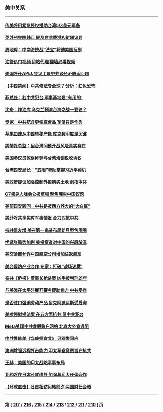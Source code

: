 ### 美中关系
---
#### [传美将用紧急授权援助台湾5亿美元军备](../../pages/nf1412576/n13989283.md?05070445) 
#### [英外相会晤韩正 提及台湾香港和新疆议题](../../pages/nf1412576/n13989122.md?05070445) 
#### [周晓辉：中南海统战“法宝”将遭美国反制](../../pages/nf1412576/n13989154.md?05070445) 
#### [油管热门视频 网站代理 翻墙必看视频](http://138.2.39.72:81/youtube.html?epic-marker?05070445)
#### [美国将在APEC会议上跟中共谈经济胁迫问题](../../pages/nf1412576/n13989136.md?05070445) 
#### [【中国禁闻】中共修法管全球？ 分析：红色恐怖](../../pages/nf1412576/n13988360.md?05070445) 
#### [菲总统：若中共犯台 军事基地是“有用的”](../../pages/nf1412576/n13988599.md?05070445) 
#### [沈舟：炸油库 乌克兰预演台海之战一要诀？](../../pages/nf1412576/n13988506.md?05070445) 
#### [专家：中共航母更像宣传品 军演只是作秀](../../pages/nf1412576/n13988562.md?05070445) 
#### [苹果加速从中国转移产能 库克称印度是关键](../../pages/nf1412576/n13988511.md?05070445) 
#### [美情报总监：因台湾问题开战风险真实存在](../../pages/nf1412576/n13988328.md?05070445) 
#### [美国参议员敦促拜登与台湾洽谈税收协议](../../pages/nf1412576/n13988412.md?05070445) 
#### [台湾国安局长：“五眼”帮助掌握习近平动机](../../pages/nf1412576/n13988253.md?05070445) 
#### [美政府提议加强控制外国购买土地 剑指中共](../../pages/nf1412576/n13988289.md?05070445) 
#### [G7领导人峰会公报草稿 聚焦哪些中国议题](../../pages/nf1412576/n13988218.md?05070445) 
#### [美前国安顾问：中共是被西方养大的“大白鲨”](../../pages/nf1412576/n13987961.md?05070445) 
#### [美菲将共享实时军事情报 合力对抗中共](../../pages/nf1412576/n13987898.md?05070445) 
#### [抗共盟友增 美在第一岛链布局新月型包围圈](../../pages/nf1412576/n13987651.md?05070445) 
#### [忧紧张局势加剧 美投资者对中国的兴趣降温](../../pages/nf1412576/n13987377.md?05070445) 
#### [美交通部允许中国航空公司增加往返航班](../../pages/nf1412576/n13987527.md?05070445) 
#### [美台国防产业合作 专家：打破“战场迷雾”](../../pages/nf1412576/n13987469.md?05070445) 
#### [亲共《侨报》董事长枪杀案 凶手被判刑21年](../../pages/nf1412576/n13987506.md?05070445) 
#### [与美澳在太平洋展开警务援助角力 中共受挫](../../pages/nf1412576/n13987499.md?05070445) 
#### [是否进口强迫劳动产品 耐克阿迪达斯受质询](../../pages/nf1412576/n13987446.md?05070445) 
#### [美参院拟提法案 在五方面抗共 阻中共犯台](../../pages/nf1412576/n13987463.md?05070445) 
#### [Meta关闭中共虚假账户网络 北京大外宣遇阻](../../pages/nf1412576/n13987409.md?05070445) 
#### [中共批韩美《华盛顿宣言》 尹锡悦回应](../../pages/nf1412576/n13987165.md?05070445) 
#### [澳洲增强远程打击能力 印太军备竞赛旨在抗共](../../pages/nf1412576/n13986157.md?05070445) 
#### [王赫：美国的印太战略军事布局](../../pages/nf1412576/n13987265.md?05070445) 
#### [北约将在日本设联络处 加强与印太伙伴合作](../../pages/nf1412576/n13987170.md?05070445) 
#### [【环球直击】日首相访问韩前夕 两国财长会晤](../../pages/nf1412576/n13987161.md?05070445) 

---
#### 第 [ [217](./217.md?05070445) / [216](./216.md?05070445) / [215](./215.md?05070445) / [214](./214.md?05070445) / [213](./213.md?05070445) / [212](./212.md?05070445) / [211](./211.md?05070445) / [210](./210.md?05070445) ] 页
